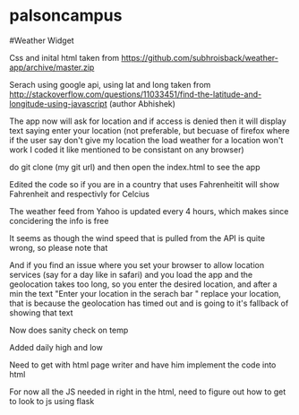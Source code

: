 # palsoncampus

#Weather Widget

Css and inital html taken from  https://github.com/subhroisback/weather-app/archive/master.zip

Serach using google api, using lat and long taken from http://stackoverflow.com/questions/11033451/find-the-latitude-and-longitude-using-javascript (author Abhishek)

The app now will ask for location and if access is denied then it will display text saying enter your location (not preferable, but becuase of firefox where if the user say don't give my location the load weather for a location won't work I coded it like mentioned to be consistant on any browser)

do git clone (my git url) and then open the index.html to see the app

Edited the code so if you are in a country that uses Fahrenheitit will show Fahrenheit and respectivly for Celcius

The weather feed from Yahoo is updated every 4 hours, which makes since concidering the info is free

It seems as though the wind speed that is pulled from the API is quite wrong, so please note that

And if you find an issue where you set your browser to allow location services (say for a day like in safari) and you load the app and the geolocation takes too long, so you enter the desired location, and after a min the text "Enter your location in the serach bar " replace your location, that is because the geolocation has timed out and is going to it's fallback of showing that text

Now does sanity check on temp

Added daily high and low 

Need to get with html page writer and have him implement the code into html

For now all the JS needed in right in the html, need to figure out how to get to look to js using flask 